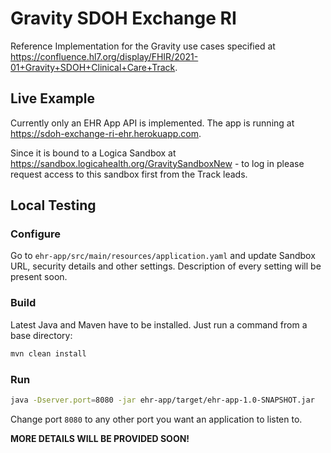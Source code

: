 # Gravity SDOH Exchange RI
Reference Implementation for the Gravity use cases specified at https://confluence.hl7.org/display/FHIR/2021-01+Gravity+SDOH+Clinical+Care+Track.
## Live Example
Currently only an EHR App API is implemented. The app is running at https://sdoh-exchange-ri-ehr.herokuapp.com.

Since it is bound to a Logica Sandbox at https://sandbox.logicahealth.org/GravitySandboxNew - to log in please request access to this sandbox first from the Track leads.
## Local Testing
### Configure
Go to `ehr-app/src/main/resources/application.yaml` and update Sandbox URL, security details and other settings. Description of every setting will be present soon.
### Build
Latest Java and Maven have to be installed. Just run a command from a base directory:
```sh
mvn clean install
```
### Run
```sh
java -Dserver.port=8080 -jar ehr-app/target/ehr-app-1.0-SNAPSHOT.jar
```

Change port `8080` to any other port you want an application to listen to.

**MORE DETAILS WILL BE PROVIDED SOON!**
